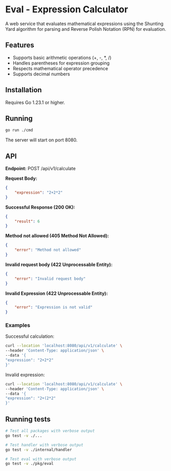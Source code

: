 # Eval - Expression Calculator

A web service that evaluates mathematical expressions using the Shunting Yard algorithm for parsing and Reverse Polish Notation (RPN) for evaluation.

## Features

- Supports basic arithmetic operations (+, -, *, /)
- Handles parentheses for expression grouping
- Respects mathematical operator precedence
- Supports decimal numbers

## Installation

Requires Go 1.23.1 or higher.

## Running

```bash
go run ./cmd
```

The server will start on port 8080.

## API

**Endpoint:** POST /api/v1/calculate

**Request Body:**

```json
{
	"expression": "2+2*2"
}
```

**Successful Response (200 OK):**

```json
{
	"result": 6
}
```

**Method not allowed (405 Method Not Allowed):**

```json
{
	"error": "Method not allowed"
}
```

**Invalid request body (422 Unprocessable Entity):**

```json
{
	"error": "Invalid request body"
}
```

**Invalid Expression (422 Unprocessable Entity):**

```json
{
	"error": "Expression is not valid"
}
```

### Examples

Successful calculation:

```bash
curl --location 'localhost:8080/api/v1/calculate' \
--header 'Content-Type: application/json' \
--data '{
"expression": "2+2*2"
}'
```

Invalid expression:

```bash
curl --location 'localhost:8080/api/v1/calculate' \
--header 'Content-Type: application/json' \
--data '{
"expression": "2+(2*2"
}'
```

## Running tests

```bash
# Test all packages with verbose output
go test -v ./...

# Test handler with verbose output
go test -v ./internal/handler

# Test eval with verbose output
go test -v ./pkg/eval
```
